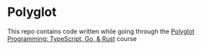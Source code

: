 # Polyglot

This repo contains code written while going through the [Polyglot Programming: TypeScript, Go, & Rust](https://frontendmasters.com/courses/typescript-go-rust/) course
